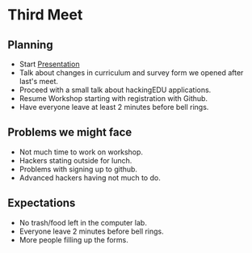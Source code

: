 # Third Meet

## Planning

- Start
  [Presentation](https://github.com/SMHS-Programming/club/blob/bdc2c3a9b15d9093296337a63e0daf9bd61d67fb/meetings/9_23_Meeting_III.pdf)
- Talk about changes in curriculum and survey form we opened after last's meet.
- Proceed with a small talk about hackingEDU applications.
- Resume Workshop starting with registration with Github.
- Have everyone leave at least 2 minutes before bell rings.

## Problems we might face

- Not much time to work on workshop.
- Hackers stating outside for lunch.
- Problems with signing up to github.
- Advanced hackers having not much to do.

## Expectations

- No trash/food left in the computer lab.
- Everyone leave 2 minutes before bell rings.
- More people filling up the forms.
